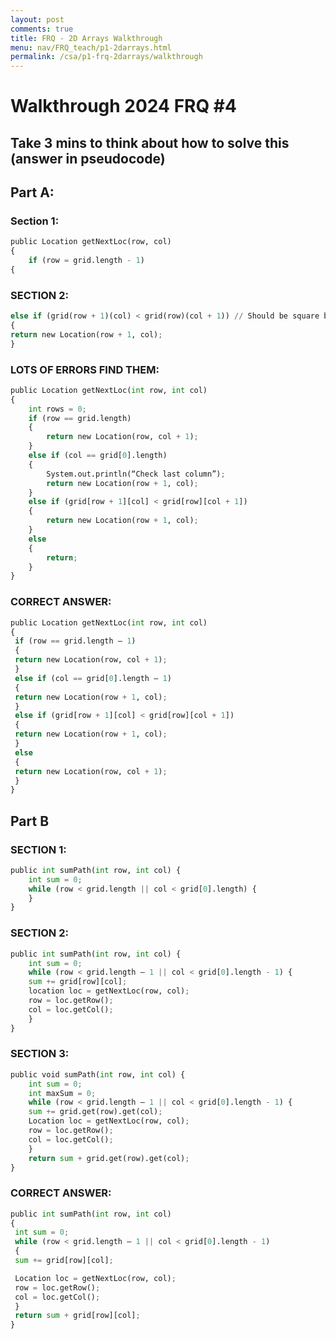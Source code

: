 ```yaml
---
layout: post
comments: true
title: FRQ - 2D Arrays Walkthrough
menu: nav/FRQ_teach/p1-2darrays.html
permalink: /csa/p1-frq-2darrays/walkthrough
---
```

# Walkthrough 2024 FRQ #4

## Take 3 mins to think about how to solve this (answer in pseudocode)

## Part A:

### Section 1:


```python
public Location getNextLoc(row, col)
{
    if (row = grid.length - 1)
{

```

### SECTION 2:


```python
else if (grid(row + 1)(col) < grid(row)(col + 1)) // Should be square brackets [ ] for row/columns
{ 
return new Location(row + 1, col); 
} 
```

### LOTS OF ERRORS FIND THEM:


```python
public Location getNextLoc(int row, int col)
{
    int rows = 0;
    if (row == grid.length)
    {
        return new Location(row, col + 1);
    }
    else if (col == grid[0].length)
    {
        System.out.println(“Check last column”);
        return new Location(row + 1, col);
    }
    else if (grid[row + 1][col] < grid[row][col + 1])
    {
        return new Location(row + 1, col);
    }
    else
    {
        return; 
    }
}
```

### CORRECT ANSWER:


```python
public Location getNextLoc(int row, int col)
{
 if (row == grid.length – 1)
 {
 return new Location(row, col + 1);
 }
 else if (col == grid[0].length – 1)
 {
 return new Location(row + 1, col);
 }
 else if (grid[row + 1][col] < grid[row][col + 1])
 {
 return new Location(row + 1, col);
 }
 else
 {
 return new Location(row, col + 1);
 }
}
```

## Part B

### SECTION 1:


```python
public int sumPath(int row, int col) { 
    int sum = 0; 
    while (row < grid.length || col < grid[0].length) { 
    } 
}
```

### SECTION 2:


```python
public int sumPath(int row, int col) { 
    int sum = 0; 
    while (row < grid.length – 1 || col < grid[0].length - 1) { 
    sum += grid[row][col]; 
    location loc = getNextLoc(row, col); 
    row = loc.getRow(); 
    col = loc.getCol(); 
    } 
}
```

### SECTION 3:


```python
public void sumPath(int row, int col) { 
    int sum = 0; 
    int maxSum = 0;
    while (row < grid.length – 1 || col < grid[0].length - 1) { 
    sum += grid.get(row).get(col); 
    Location loc = getNextLoc(row, col); 
    row = loc.getRow(); 
    col = loc.getCol();
    } 
    return sum + grid.get(row).get(col); 
}
```

### CORRECT ANSWER:


```python
public int sumPath(int row, int col)
{
 int sum = 0;
 while (row < grid.length – 1 || col < grid[0].length - 1)
 {
 sum += grid[row][col];

 Location loc = getNextLoc(row, col);
 row = loc.getRow();
 col = loc.getCol();
 }
 return sum + grid[row][col];
}
```
